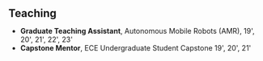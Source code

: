 <h1 id="teaching"></h1>

<h2 style="margin: 60px 0px 10px;">Teaching</h2>

<ul>
  <li>
    <strong>Graduate Teaching Assistant</strong>, Autonomous Mobile Robots (AMR), 19', 20', 21', 22', 23'
  </li>
  <li>
    <strong>Capstone Mentor</strong>, ECE Undergraduate Student Capstone 19', 20', 21'
  </li>
</ul>
